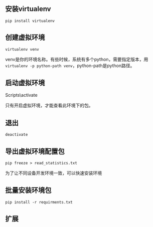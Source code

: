 ## 安装virtualenv
`pip install virtualenv`
## 创建虚拟环境
`virtualenv venv`

venv是你的环境名称。有些时候，系统有多个python，需要指定版本，用`virtualenv -p python-path venv`，python-path是python路径。
## 启动虚拟环境
Scripts\activate

只有开启虚拟环境，才能查看此环境下的包。
## 退出
`deactivate`
## 导出虚拟环境配置包
`pip freeze > read_statistics.txt`

为了让不同设备开发环境一致，可以快速安装环境
## 批量安装环境包
`pip install -r requirments.txt`
## 扩展
